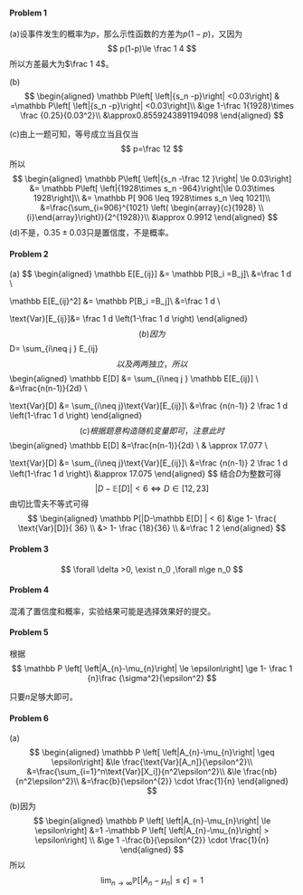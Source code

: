 #### Problem 1

(a)设事件发生的概率为$p$，那么示性函数的方差为$p(1-p)$，又因为
$$
p(1-p)\le \frac 1 4
$$
所以方差最大为$\frac 1 4$。

(b)
$$
\begin{aligned}
\mathbb P\left[ \left|{s_n -p}\right| <0.03\right]
& =\mathbb P\left[ \left|{s_n -p}\right| <0.03\right]\\
&\ge 1-\frac 1{1928}\times \frac {0.25}{0.03^2}\\
&\approx0.8559243891194098
\end{aligned}
$$

(c)由上一题可知，等号成立当且仅当
$$
p=\frac 12 
$$
所以
$$
\begin{aligned}
\mathbb P\left[ \left|{s_n -\frac 12 }\right| \le 0.03\right]
&= \mathbb P\left[ \left|{1928\times s_n -964}\right|\le 0.03\times 1928\right]\\
&=  \mathbb P[ 906 \leq 1928\times s_n \leq 1021]\\
&=\frac{\sum_{i=906}^{1021} \left( \begin{array}{c}{1928} \\ {i}\end{array}\right)}{2^{1928}}\\
&\approx 0.9912
\end{aligned}
$$
(d)不是，$0.35\pm 0.03​$只是置信度，不是概率。



#### Problem 2

(a)
$$
\begin{aligned}
\mathbb E[E_{ij}]
&= \mathbb P[B_i =B_j]\\
&=\frac 1 d \\

\mathbb E[E_{ij}^2]
&= \mathbb P[B_i =B_j]\\
&=\frac 1 d \\

\text{Var}[E_{ij}]&= \frac 1 d \left(1-\frac 1 d \right)
\end{aligned}
$$
(b)因为
$$
D= \sum_{i\neq j } E_{ij}
$$
以及两两独立，所以
$$
\begin{aligned}
\mathbb E[D]
&= \sum_{i\neq j } \mathbb E[E_{ij}] \\
&=\frac{n(n-1)}{2d} \\

\text{Var}[D]
&=  \sum_{i\neq j}\text{Var}[E_{ij}]\\
&=\frac {n(n-1)} 2 \frac 1 d \left(1-\frac 1 d \right)
\end{aligned}
$$
(c)根据题意构造随机变量即可，注意此时
$$
\begin{aligned}
\mathbb E[D]
&=\frac{n(n-1)}{2d} \\
& \approx 17.077 \\

\text{Var}[D]
&=  \sum_{i\neq j}\text{Var}[E_{ij}]\\
&=\frac {n(n-1)} 2 \frac 1 d \left(1-\frac 1 d \right)\\
&\approx 17.075
\end{aligned}
$$
结合$D$为整数可得
$$
|D-\mathbb E[D] | < 6 \Leftrightarrow D\in [12, 23]
$$
由切比雪夫不等式可得
$$
\begin{aligned}
\mathbb P[|D-\mathbb E[D] | < 6]
&\ge  1-  \frac{ \text{Var}[D]}{ 36} \\
&> 1- \frac {18}{36} \\
&=\frac 1 2
\end{aligned}
$$



#### Problem 3

$$
\forall \delta >0, \exist n_0 ,\forall n\ge n_0
$$



#### Problem 4

混淆了置信度和概率，实验结果可能是选择效果好的提交。



#### Problem 5

根据
$$
\mathbb P \left[ \left|A_{n}-\mu_{n}\right| \le  \epsilon\right] \ge 1- \frac 1 {n}\frac {\sigma^2}{\epsilon^2}
$$

只要$n$足够大即可。



#### Problem 6

(a)
$$
\begin{aligned}
\mathbb P \left[ \left|A_{n}-\mu_{n}\right| \geq \epsilon\right]
&\le \frac{\text{Var}[A_n]}{\epsilon^2}\\
&=\frac{\sum_{i=1}^n\text{Var}[X_i]}{n^2\epsilon^2}\\
&\le \frac{nb}{n^2\epsilon^2}\\
&=\frac{b}{\epsilon^{2}} \cdot \frac{1}{n}
\end{aligned}
$$
(b)因为
$$
\begin{aligned}
\mathbb P \left[ \left|A_{n}-\mu_{n}\right| \le \epsilon\right]
&=1 -\mathbb P \left[ \left|A_{n}-\mu_{n}\right| > \epsilon\right] \\
&\ge 1 -\frac{b}{\epsilon^{2}} \cdot \frac{1}{n}
\end{aligned}
$$
所以
$$
\lim_{n\to\infty } \mathbb P \left[ \left|A_{n}-\mu_{n}\right| \le \epsilon\right]=1
$$

